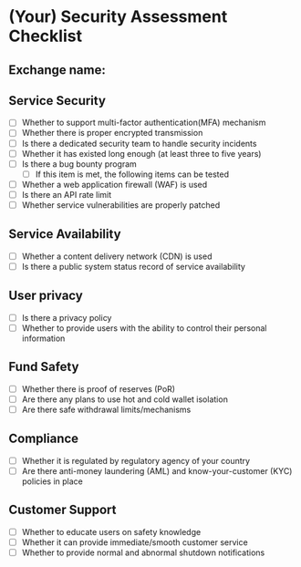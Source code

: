 # (Your) Security Assessment Checklist

## Exchange name: 

## Service Security

- [ ] Whether to support multi-factor authentication(MFA) mechanism
- [ ] Whether there is proper encrypted transmission
- [ ] Is there a dedicated security team to handle security incidents
- [ ] Whether it has existed long enough (at least three to five years)
- [ ] Is there a bug bounty program
     - [ ] If this item is met, the following items can be tested
- [ ] Whether a web application firewall (WAF) is used
- [ ] Is there an API rate limit
- [ ] Whether service vulnerabilities are properly patched

## Service Availability

- [ ] Whether a content delivery network (CDN) is used
- [ ] Is there a public system status record of service availability

## User privacy

- [ ] Is there a privacy policy
- [ ] Whether to provide users with the ability to control their personal information

## Fund Safety

- [ ] Whether there is proof of reserves (PoR)
- [ ] Are there any plans to use hot and cold wallet isolation
- [ ] Are there safe withdrawal limits/mechanisms

## Compliance

- [ ] Whether it is regulated by regulatory agency of your country
- [ ] Are there anti-money laundering (AML) and know-your-customer (KYC) policies in place

## Customer Support

- [ ] Whether to educate users on safety knowledge
- [ ] Whether it can provide immediate/smooth customer service
- [ ] Whether to provide normal and abnormal shutdown notifications